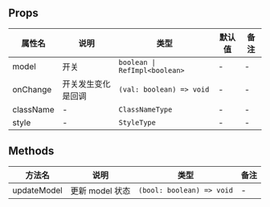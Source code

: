 
## Props

| 属性名 | 说明 | 类型 | 默认值 | 备注 |
| --- | --- | --- | --- | --- |
| model | 开关 | `boolean \| RefImpl<boolean>` | - | - |
| onChange | 开关发生变化是回调 | `(val: boolean) => void` | - | - |
| className | - | `ClassNameType` | - | - |
| style | - | `StyleType` | - | - |

## Methods

| 方法名 | 说明 | 类型 | 备注 |
| --- | --- | --- | --- |
| updateModel | 更新 model 状态 | `(bool: boolean) => void` | - |